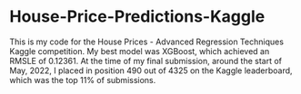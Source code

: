 # House-Price-Predictions-Kaggle

This is my code for the House Prices - Advanced Regression Techniques Kaggle competition. My best model was XGBoost, which achieved an RMSLE of 0.12361.
At the time of my final submission, around the start of May, 2022, I placed in position 490 out of 4325 on the Kaggle leaderboard, which was the top 11%
of submissions.
